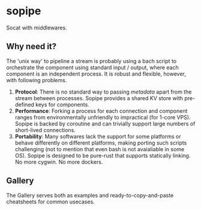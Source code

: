 sopipe
======

Socat with middlewares.


## Why need it?

The 'unix way' to pipeline a stream is probably using a bach script to orchestrate the component using standard input / output,
where each component is an independent process. It is robust and flexible, however, with following problems.

1. **Protocol**: There is no standard way to passing *metadata* apart from the stream between processes. Sopipe provides a shared KV
   store with pre-defined keys for components.
2. **Performance**: Forking a process for each connection and component ranges from environmentally unfriendly to impractical (for
   1-core VPS). Sopipe is backed by coroutine and can trivially support large numbers of short-lived connections.
3. **Portability**: Many softwares lack the support for some platforms or behave differently on different platforms, making porting
   such scripts challenging (not to mention that even bash is not avaialiable in some OS). Sopipe is designed to be
   pure-rust that supports statically linking. No more cygwin. No more dockers.

## Gallery

The Gallery serves both as examples and ready-to-copy-and-paste cheatsheets for common usecases.
